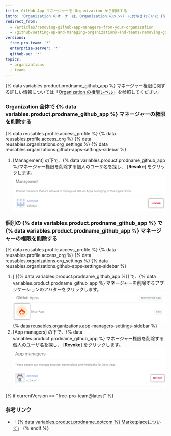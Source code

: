```yaml
---
title: GitHub App マネージャーを Organization から削除する
intro: 'Organization のオーナーは、Organization のメンバーに付与されていた {% data variables.product.prodname_github_app %} マネージャー権限を削除することができます。'
redirect_from:
  - /articles/removing-github-app-managers-from-your-organization
  - /github/setting-up-and-managing-organizations-and-teams/removing-github-app-managers-from-your-organization
versions:
  free-pro-team: '*'
  enterprise-server: '*'
  github-ae: '*'
topics:
  - organizations
  - teams
---
```

{% data variables.product.prodname_github_app %} マネージャー権限に関する詳しい情報については「[Organization の権限レベル](/articles/permission-levels-for-an-organization#github-app-managers)」を参照してください。

### Organization 全体で {% data variables.product.prodname_github_app %} マネージャーの権限を削除する

{% data reusables.profile.access_profile %}
{% data reusables.profile.access_org %}
{% data reusables.organizations.org_settings %}
{% data reusables.organizations.github-apps-settings-sidebar %}
1. [Management] の下で、{% data variables.product.prodname_github_app %}マネージャー権限を削除する個人のユーザ名を探し、 [**Revoke**] をクリックします。 ![{% data variables.product.prodname_github_app %} マネージャー権限の削除](/assets/images/help/organizations/github-app-manager-revoke-permissions.png)

### 個別の {% data variables.product.prodname_github_app %} で {% data variables.product.prodname_github_app %} マネージャーの権限を削除する

{% data reusables.profile.access_profile %}
{% data reusables.profile.access_org %}
{% data reusables.organizations.org_settings %}
{% data reusables.organizations.github-apps-settings-sidebar %}
1. [
[{% data variables.product.prodname_github_app %}] で、{% data variables.product.prodname_github_app %} マネージャーを削除するアプリケーションのアバターをクリックします。
![{% data variables.product.prodname_github_app %} を選択](/assets/images/help/organizations/select-github-app.png)
{% data reusables.organizations.app-managers-settings-sidebar %}
1. [App managers] の下で、{% data variables.product.prodname_github_app %} マネージャー権限を削除する個人のユーザ名を探し、 [**Revoke**] をクリックします。 ![{% data variables.product.prodname_github_app %} マネージャー権限の削除](/assets/images/help/organizations/github-app-manager-revoke-permissions-individual-app.png)

{% if currentVersion == "free-pro-team@latest" %}
### 参考リンク

- 「[{% data variables.product.prodname_dotcom %} Marketplaceについて](/articles/about-github-marketplace/)」
{% endif %}
